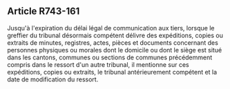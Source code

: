 Article R743-161
----
Jusqu'à l'expiration du délai légal de communication aux tiers, lorsque le
greffier du tribunal désormais compétent délivre des expéditions, copies ou
extraits de minutes, registres, actes, pièces et documents concernant des
personnes physiques ou morales dont le domicile ou dont le siège est situé dans
les cantons, communes ou sections de communes précédemment compris dans le
ressort d'un autre tribunal, il mentionne sur ces expéditions, copies ou
extraits, le tribunal antérieurement compétent et la date de modification du
ressort.
